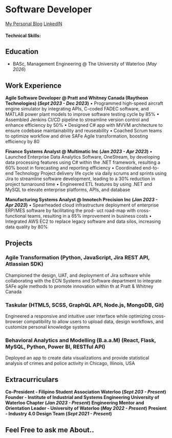 # Software Developer
[My Personal Blog](https://medium.com/@adrv.eraa)
[LinkedIN]()

#### Technical Skills: 

## Education
- BASc, Management Engineering @ The University of Waterloo (_May 2026_)

## Work Experience
**Agile Software Developer @ Pratt and Whitney Canada (Raytheon Technologies) (_Sept 2023 - Dec 2023_)**
• Programmed high-speed aircraft engine simulator by integrating APIs, C-coded FADEC software, and
MATLAB power plant models to improve software testing cycle by 85%
• Assembled Jenkins CI/CD pipeline to streamline version control and enhance efficiency by 50%
• Designed C# app with MVVM architecture to ensure codebase maintainability and reuseability
• Coached Scrum teams to optimize workflow and drive SAFe Agile transformation, boosting efficiency by 80

**Finance Systems Analyst @ Multimatic Inc (_Jan 2023 - Apr 2023_)**
• Launched Enterprise Data Analytics Software, OneStream, by developing data processing features using
C# within the .NET framework, resulting a 60% boost in forecasting and reporting efficiency
• Coordinated end-to-end Technology Project delivery life cycle via daily scrums and sprints using Jira to
streamline software development, leading to a 30% reduction in project turnaround time
• Engineered ETL features by using .NET and MySQL to elevate enterprise platforms, APIs, and database

**Manufacturing Systems Analyst @ Innotech Precision Inc (_Jan 2023 - Apr 2023_)**
• Spearheaded cloud infrastructure deployment of enterprise ERP/MES software by facilitating the prod-
uct road-map with cross-functional teams, resulting in a 65% improvement in business costs
• Integrated AWS EC2 to replace legacy software and data silos, increasing data quality by 80%

## Projects
### Agile Transformation (Python, JavaScript, Jira REST API, Atlassian SDK)
Championed the design, UAT, and deployment of Jira software while collaborating with the ECN Systems and
Software department to integrate SAFe agile methods to promote innovation within th at Pratt & Whitney Canada

### Taskular (HTML5, SCSS, GraphQL API, Node.js, MongoDB, Git)
Engineered a responsive and intuitive user interface while optimizing cross-browser compatibility to allow
users to upload data, design workflows, and customize personal knowledge systems

### Behavioral Analytics and Modelling (B.a.a.M) (React, Flask, MySQL, Python, Power BI, RESTful API)
Deployed an app to create data visualizations and provide statistical analysis of crimes and police activity in
Chicago, Illinois, USA


## Extracurriculars
**Co-President - Filipino Student Association Waterloo (_Sept 203 - Present_)**
**Founder - Institute of Industrial and Systems Engineering University of Waterloo Chapter (_Jan 2023 - Present_)**
**Engineering Mentor and Orientation Leader - University of Waterloo (_May 2022 - Present_)**
**Presient - Industry 4.0 Design Team (_Sept 2021 - Present_)**

## Feel Free to ask me About..
